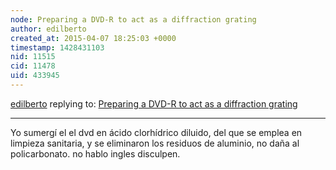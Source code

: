 ```yaml
---
node: Preparing a DVD-R to act as a diffraction grating
author: edilberto
created_at: 2015-04-07 18:25:03 +0000
timestamp: 1428431103
nid: 11515
cid: 11478
uid: 433945
---
```




[edilberto](../profile/edilberto) replying to: [Preparing a DVD-R to act as a diffraction grating](../notes/MrBumper/01-11-2015/preparing-a-dvd-r-to-act-as-a-diffraction-grating)

----
Yo sumergí el el dvd en ácido clorhídrico diluido, del que se emplea en limpieza sanitaria, y se eliminaron los residuos de aluminio, no daña al policarbonato. no hablo ingles disculpen.
